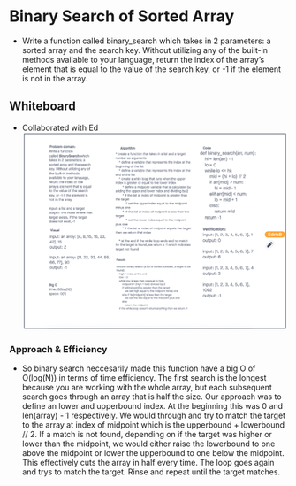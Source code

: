 # Binary Search of Sorted Array
* Write a function called binary_search which takes in 2 parameters: a sorted array and the search key. Without utilizing any of the built-in methods available to your language, return the index of the array’s element that is equal to the value of the search key, or -1 if the element is not in the array.
## Whiteboard 
* Collaborated with Ed
![array-binary-search](https://github.com/minxie97/data-structures-and-algorithms/blob/array-binary-search/python/code_challenges/array_binary_search/array-binary-search.png)
### Approach & Efficiency
* So binary search neccesarily made this function have a big O of O(log(N)) in terms of time efficiency. The first search is the longest because you are working with the whole array, but each subsequent search goes through an array that is half the size. Our approach was to define an lower and upperbound index. At the beginning this was 0 and len(array) - 1 respectively. We would through and try to match the target to the array at index of midpoint which is the upperbound + lowerbound // 2. If a match is not found, depending on if the target was higher or lower than the midpoint, we would either raise the lowerbound to one above the midpoint or lower the upperbound to one below the midpoint. This effectively cuts the array in half every time. The loop goes again and trys to match the target. Rinse and repeat until the target matches.
